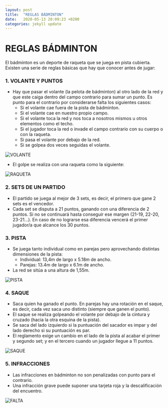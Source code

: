 ```yaml
---
layout: post
title:  "REGLAS BÁDMINTON"
date:   2020-05-13 20:09:23 +0200
categories: jekyll update
---
```


# REGLAS BÁDMINTON

El bádminton es un deporte de raqueta que se juega en pista cubierta. Existen una serie de reglas básicas que hay que conocer antes de jugar:

### 1.	VOLANTE Y PUNTOS

* Hay que pasar el volante (la pelota de bádminton) al otro lado de la red y que este caiga dentro del campo contrario para sumar un punto. Es punto para el contrario por considerarse falta los siguientes casos:
  * Si el volante cae fuera de la pista de bádminton.
  * Si el volante cae en nuestro propio campo.
  * Si el volante toca la red y nos toca a nosotros mismos u otros elementos como el techo.
  * Si el jugador toca la red o invade el campo contrario con su cuerpo o con la raqueta.
  * Si pasa el volante por debajo de la red.
  * Si se golpea dos veces seguidas el volante.
  
![VOLANTE](https://danieledufis.github.io/images_text/badminton_volante.jpg)

* El golpe se realiza con una raqueta como la siguiente:

![RAQUETA](https://danieledufis.github.ior/images_text/badminton_raqueta.jpg)

### 2.	SETS DE UN PARTIDO

* El partido se juega al mejor de 3 sets, es decir, el primero que gane 2 sets es el vencedor.
* Cada set se disputa a 21 puntos, ganando con una diferencia de 2 puntos. Si no se continuará hasta conseguir ese margen (21-19, 22-20, 23-21…). En caso de no lograrse esa diferencia vencerá el primer jugador/a que alcance los 30 puntos.

### 3.	PISTA

* Se juega tanto individual como en parejas pero aprovechando distintas dimensiones de la pista:
  * Individual: 13,4m de largo x 5.18m de ancho.
  * Parejas: 13.4m de largo x 6.1m de ancho.
* La red se sitúa a una altura de 1,55m.

![PISTA](https://danieledufis.github.io/images_text/badminton_pista.jpg)

### 4.	SAQUE

* Saca quien ha ganado el punto. En parejas hay una rotación en el saque, es decir, cada vez saca uno distinto (siempre que ganen el punto). 
* El saque se realiza golpeando el volante por debajo de la cintura  y  cruzado (hacia la otra esquina de la pista).
* Se saca del lado izquierdo si la puntuación del sacador es impar y del lado derecho si su puntuación es par.
* El reglamento exige un cambio en el lado de la pista al acabar el primer y segundo set; y en el tercero cuando un jugador llegue a 11 puntos.

![SAQUE](https://danieledufis.github.io/images_text/badminton_saque.jpg)

### 5.	INFRACCIONES

* Las infracciones en bádminton no son penalizadas con punto para el contrario.
* Una infracción grave puede suponer una tarjeta roja y la descalificación del encuentro.

![FALTA](https://danieledufis.github.io/images_text/badminton_faltas.jpg)
